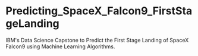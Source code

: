 # Predicting_SpaceX_Falcon9_FirstStageLanding
IBM's Data Science Capstone to Predict the First Stage Landing of SpaceX Falcon9 using Machine Learning Algorithms.
